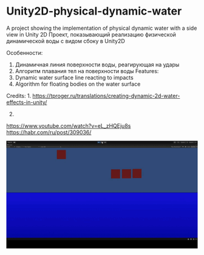 # Unity2D-physical-dynamic-water

A project showing the implementation of physical dynamic water with a side view in Unity 2D
Проект, показывающий реализацию физической динамической воды с видом сбоку в Unity2D


Особенности:
1. Динамичная линия поверхности воды, реагирующая на удары
2. Алгоритм плавания тел на поверхности воды
Features:
1. Dynamic water surface line reacting to impacts
2. Algorithm for floating bodies on the water surface


Credits:
1.
https://tproger.ru/translations/creating-dynamic-2d-water-effects-in-unity/

2.
https://www.youtube.com/watch?v=eL_zHQEju8s
https://habr.com/ru/post/309036/

![](Preview.gif)
